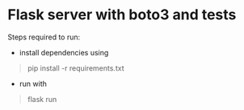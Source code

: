# Flask server with boto3 and tests
Steps required to run:

* install dependencies using
> pip install -r requirements.txt
* run with
> flask run
